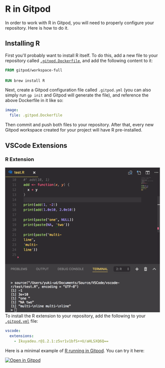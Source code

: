 # R in Gitpod

In order to work with R in Gitpod, you will need to properly configure your repository. Here is how to do it.

## Installing R

First you'll probably want to install R itself. To do this, add a new file to your repository called [`.gitpod.Dockerfile`](https://www.gitpod.io/docs/config-docker/), and add the following content to it:

```Dockerfile
FROM gitpod/workspace-full

RUN brew install R
```

Next, create a Gitpod configuration file called `.gitpod.yml` (you can also simply run `gp init` and Gitpod will generate the file), and reference the above Dockerfile in it like so:

```yml
image:
  file: .gitpod.Dockerfile
```

Then commit and push both files to your repository. After that, every new Gitpod workspace created for your project will have R pre-installed.

## VSCode Extensions

### R Extension

![Picture of R extension](images/RGitpod.png)
To install the R extension to your repository, add the following to your [`.gitpod.yml`](https://www.gitpod.io/docs/config-gitpod-file/) file:

```yaml
vscode:
  extensions:
    - Ikuyadeu.r@1.2.1:z5vr1v1bfS++U/aHLSXQ6Q==
```

Here is a minimal example of [R running in Gitpod](https://github.com/gitpod-io/Gitpod-R). You can try it here:

[![Open in Gitpod](https://gitpod.io/button/open-in-gitpod.svg)](https://gitpod.io/#https://github.com/gitpod-io/Gitpod-R)

